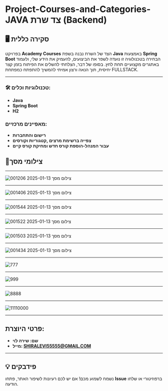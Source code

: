 # Project-Courses-and-Categories-JAVA צד שרת (Backend)

## 🖥️ סקירה כללית
בפרויקט **Academy Courses** הצד של השרת נבנה בשפת **Java** באמצעות **Spring Boot** הבחירה בטכנולוגיה זו נועדה לשפר את הביצועים, להעמיק את הידע שלי, ולעמוד באתגרים מקצועיים תחת לחץ. בסופו של דבר, הצלחתי להשלים את הפיתוח בזמן קצר יחיסית, תוך הנאה ורצון אמיתי להמשיך להתפתח כמפתחת FULLSTACK.


---

### 🛠️ טכנולוגיות וכלים:

- **Java** 
- **Spring Boot** 
- **H2** 

### מאפיינים מרכזיים:

   - **רישום והתחברות** 
   - **צפייה ברשימת מרצים ,קטגוריות וקורסים**
   - **עבור המנהל-הוספת קורס חדש ומחיקת קורס קיים**

## 📸צילומי מסך


---
![צילום מסך 2025-01-13 001206](https://github.com/user-attachments/assets/abcbf8f2-b860-4c40-b92d-7b01f1b7b994)

---

![צילום מסך 2025-01-13 001406](https://github.com/user-attachments/assets/2bc138ed-e8b5-4131-a2ab-2d25e9a00006)

---

![צילום מסך 2025-01-13 001544](https://github.com/user-attachments/assets/18d50f8e-33b1-42f3-ba1d-d01b48ef1a89)

---
![צילום מסך 2025-01-13 001522](https://github.com/user-attachments/assets/91a032f6-a6e1-4ebf-a019-0a81b9b006e7)

---
![צילום מסך 2025-01-13 001503](https://github.com/user-attachments/assets/106edb30-1e4e-45b3-9257-db7810cb8357)

---
![צילום מסך 2025-01-13 001434](https://github.com/user-attachments/assets/660be232-67d0-4144-9014-8f660d6593e8)

---
![777](https://github.com/user-attachments/assets/b3cb1e63-b3f2-4413-b56e-3aa49d6bc7d0)

---

![999](https://github.com/user-attachments/assets/ab0c33e7-4646-43d7-8038-ba623210eab1)


---
![8888](https://github.com/user-attachments/assets/16becfb6-e66f-4981-9de5-48277d928255)

---
![11110000](https://github.com/user-attachments/assets/5bd234f7-e60f-43e9-96f1-531251eda525)

---

## פרטי היוצרת:
   - **שם: שירה לוי** 
   - **מייל: SHIRALEVI55555@GMAIL.COM** 
---

## 💡 פידבקים  
נשמח לשמוע מכם! אם יש לכם רעיונות לשיפור האתר, פתחו **Issue** ברפוזיטורי או שלחו הודעה.  

